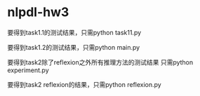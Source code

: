 # nlpdl-hw3

要得到task1.1的测试结果，只需python task11.py

要得到task1.2的测试结果，只需python main.py

要得到task2除了reflexion之外所有推理方法的测试结果 只需python experiment.py

要得到task2 reflexion的结果，只需python reflexion.py
